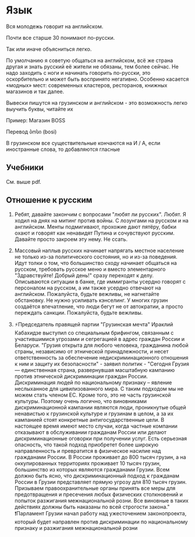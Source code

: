 # Язык

Вся молодежь говорит на английском.

Почти все старше 30 понимают по-русски.

Так или иначе объясниться легко.

По умолчанию я советую общаться на английском, всё же страна другая и знать русский её жители не обязаны, тем более сейчас. Не надо заходить с ноги и начинать говорить по-русски, это оскорбительно и может быть воспринято негативно. Особенно касается «модных» мест: современных кластеров, ресторанов, книжных магазинов и так далее.

Вывески пишутся на грузинском и английском - это возможность легко выучить буквы, читайте их 

Пример: Магазин BOSS

Перевод ბოსი (bosi)

В грузинском все существительные кончаются на И / А, если иностранные слова, то добавляются гласные

## Учебники

См. выше pdf.


## Отношение к русским

1. Ребят, давайте закончим с вопросами "любят ли русских". Любят. Я ходил на днях на митинг против войны. С лозунгами на русском и на английском. Менты подмигивают, прохожие дают пятёру, бабки охают и говорят как ненавидят Путина и сочувствуют русским. Давайте просто закроем эту нему. Не ссать.

2. Массовый наплыв русских начинает напрягать местное население не только из-за политического состояния, но и из-за поведения. Идут толки о том, что большинство сходу начинает общаться на русском, требовать русское меню и вместо элементарного "Здравствуйте! Добрый день!" сразу переходят к делу.  
Описываются ситуации в банке, где иммигранты усердно говорят с персоналом на русском, а им также усердно отвечают на английском. Пожалуйста, будьте вежливы, не нагнетайте обстановку. Не нужно усиливать кэнселинг. У многих грузин создаётся впечатление, что люди бегут не от автократии, а просто переждать санкции. Пожалуйста, будьте вежливы.

3. ⚡️Председатель правящей партии "Грузинская мечта" Ираклий Кабахидзе выступил со специальным брифингом, связанным с участившимися угрозами и сегрегацией в адрес граждан России и Беларуси.
"Грузия открыта для любого человека, гражданина любой страны, независимо от этнической принадлежности, и несет ответственность за обеспечение недискриминационного отношения к ним и защиту их безопасности" - заявил политик - 
"Сегодня Грузия — единственная страна, развернувшая масштабную кампанию против этнической дискриминации граждан России. Дискриминация людей по национальному признаку – явление неслыханное для цивилизованного мира. С таким подходом мы не можем стать членом ЕС.
Кроме того, это не часть грузинской культуры. Поэтому очень логично, что виновниками дискриминационной кампании являются люди, проникнутые общей ненавистью к грузинской культуре и грузинам в целом, а за их кампанией стоят конкретные антигосударственные цели.
В настоящее время имеют место случаи, когда частные компании отказывают в обслуживании гражданам России или делают дискриминационные оговорки при получении услуг. Есть серьезная опасность, что такой подход приобретет более широкую направленность и превратится в физическое насилие над гражданами России.
В России проживает до 800 тысяч грузин, а на оккупированных территориях проживает 10 тысяч грузин, большинство из которых являются гражданами Грузии. Всем должно быть ясно, что дискриминационный подход к гражданам России в Грузии представляет прямую угрозу для 810 тысяч грузин.
Призываем правоохранительные органы принять все меры для предотвращения и пресечения любых физических столкновений и попыток разжигания межнациональной розни. Все виновные в таких действиях должны быть наказаны по всей строгости закона."
❗️Парламент Грузии начал работу над ужесточением законопроекта, который будет направлен против дискриминации по национальному признаку и разжигания межнациональной розни
